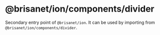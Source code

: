 # @brisanet/ion/components/divider

Secondary entry point of `@brisanet/ion`. It can be used by importing from `@brisanet/ion/components/divider`.
